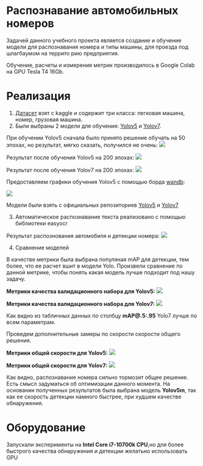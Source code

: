 # Распознавание автомобильных номеров
Задачей данного учебного проекта является создание и обучение модели для распознавания номера и типы машины, для проезда под шлагбаумом на террито рию предприятия.

Обучение, расчеты и измерения метрик производилось в Google Colab на GPU Tesla T4 16Gb.

# Реализация
1. [Датасет](https://www.kaggle.com/datasets/kirillpribludenko/number-plates-50-russain-50-others) взят с kaggle и содержит три класса: легковая машина, номер, грузовая машина.
2.  Были выбраны 2 модели для обучения: [Yolov5](https://github.com/jvSett/Car_Plates/blob/main/YoloV5_V_1.ipynb) и [Yolov7](https://github.com/jvSett/Car_Plates/blob/main/YoloV7_V_1.ipynb).

При обучении Yolov5 сначала было принято решение обучать на 50 эпохах, но результат, мягко сказать, получился не очень:
![](https://github.com/jvSett/Car_Plates/blob/main/images/50_epoch.jpg)


Результат после обучения Yolov5 на 200 эпохах:
![](https://github.com/jvSett/Car_Plates/blob/main/images/200_epoch.jpg)

Результат после обучения Yolov7 на 200 эпохах:
![](https://github.com/jvSett/Car_Plates/blob/main/images/200_yolov7.jpg)

Предоставляем графики обучения Yolov5 с помощью борда [wandb](wandb.ai):

![](https://github.com/jvSett/Car_Plates/blob/main/images/model_graphs.jpg)

Модели были взять с официальных репозиториев [Yolov5](https://github.com/ultralytics/yolov5) и [Yolov7](https://github.com/WongKinYiu/yolov7)

3. Автоматическое распознавание текста реализовано с помощью библиотеки easyocr 

Результат распознования автомобиля и детекции номера:
![](https://github.com/jvSett/Car_Plates/blob/main/images/check-result1.jpg)

4. Сравнение моделей

В качестве метрики была выбрана популяная mAP для детекции, тем более, что ее расчет вшит в модели Yolo. Произвели сравнение по данной метрике, чтобы понять какая модель лучше подходит под нашу задачу.

**Метрики качества валидационного набора для Yolov5:**
![](https://github.com/jvSett/Car_Plates/blob/main/images/%D0%9C%D0%B5%D1%82%D1%80%D0%B8%D0%BA%D0%B8_Yolov5.jpg)

**Метрики качества валидационного набора для Yolov7:**
![](https://github.com/jvSett/Car_Plates/blob/main/images/%D0%9C%D0%B5%D1%82%D1%80%D0%B8%D0%BA%D0%B8_Yolov7.jpg)

Как видно из табличных данных по столбцу **mAP@.5:.95** Yolo7 лучше по всем параметрам.

Проведем дополнительные замеры по скорости скорости общего решения.

**Метрики общей скорости для Yolov5:**
![](https://github.com/jvSett/Car_Plates/blob/main/images/YoloV5_total.jpg)

**Метрики общей скорости для Yolov7:**
![](https://github.com/jvSett/Car_Plates/blob/main/images/Yolov7_total_S.jpg)

Как видно, распознавание номера сильно тормозит общее решение. Есть смысл задуматься об оптимизации данного момента.
На основании полученных результатов была выбрана модель **Yolov5m**, так как ее скорость детекции намного быстрее, при худшем качестве обнаружения.

# Оборудование
Запускали эксперименты на **Intel Core i7-10700k CPU**,но для более быстрого качества обнаружения и детекции желатьно использовать GPU  
